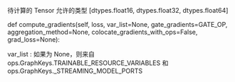 
待计算的 Tensor 允许的类型 [dtypes.float16, dtypes.float32, dtypes.float64]

def compute_gradients(self, loss, var_list=None,
                 gate_gradients=GATE_OP,
                 aggregation_method=None,
                 colocate_gradients_with_ops=False,
                 grad_loss=None):

var_list :  如果为 None，则来自 ops.GraphKeys.TRAINABLE_RESOURCE_VARIABLES 和 ops.GraphKeys._STREAMING_MODEL_PORTS


